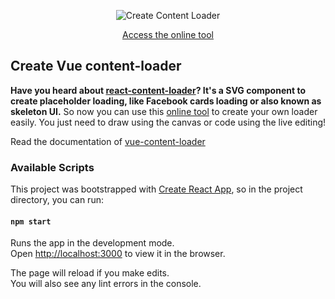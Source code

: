 <p align="center">
  <img src="https://user-images.githubusercontent.com/4838076/47463322-cce36900-d7dd-11e8-8cf1-1b1c1288e268.png" alt="Create Content Loader" title="Create Content Loader" />
</p>

<p align="center">
  <a href="https://danilowoz.github.io/create-vue-content-loader/">Access the online tool</a>
</p>

## Create Vue content-loader

**Have you heard about [react-content-loader](https://github.com/danilowoz/react-content-loader)? It's a SVG component to create placeholder loading, like Facebook cards loading or also known as skeleton UI.** So now you can use this [online tool](https://danilowoz.github.io/create-vue-content-loader/) to create your own loader easily. You just need to draw using the canvas or code using the live editing!

Read the documentation of [vue-content-loader](https://github.com/egoist/vue-content-loader)

### Available Scripts

This project was bootstrapped with [Create React App](https://github.com/facebookincubator/create-react-app), so in the project directory, you can run:

#### `npm start`

Runs the app in the development mode.<br>
Open [http://localhost:3000](http://localhost:3000) to view it in the browser.

The page will reload if you make edits.<br>
You will also see any lint errors in the console.
